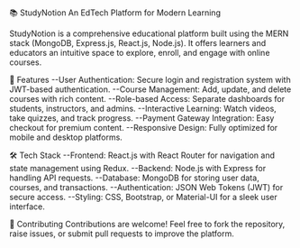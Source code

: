 📚 StudyNotion
An EdTech Platform for Modern Learning

StudyNotion is a comprehensive educational platform built using the MERN stack (MongoDB, Express.js, React.js, Node.js). It offers learners and educators an intuitive space to explore, enroll, and engage with online courses.

🚀 Features
--User Authentication: Secure login and registration system with JWT-based authentication.
--Course Management: Add, update, and delete courses with rich content.
--Role-based Access: Separate dashboards for students, instructors, and admins.
--Interactive Learning: Watch videos, take quizzes, and track progress.
--Payment Gateway Integration: Easy checkout for premium content.
--Responsive Design: Fully optimized for mobile and desktop platforms.

🛠️ Tech Stack
--Frontend: React.js with React Router for navigation and state management using Redux.
--Backend: Node.js with Express for handling API requests.
--Database: MongoDB for storing user data, courses, and transactions.
--Authentication: JSON Web Tokens (JWT) for secure access.
--Styling: CSS, Bootstrap, or Material-UI for a sleek user interface.

🤝 Contributing
Contributions are welcome! Feel free to fork the repository, raise issues, or submit pull requests to improve the platform.
